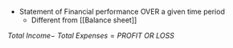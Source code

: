 - Statement of Financial performance OVER a given time period
	- Different from [[Balance sheet]]

$Total\ Income -\ Total\ Expenses = PROFIT\ OR\ LOSS$
